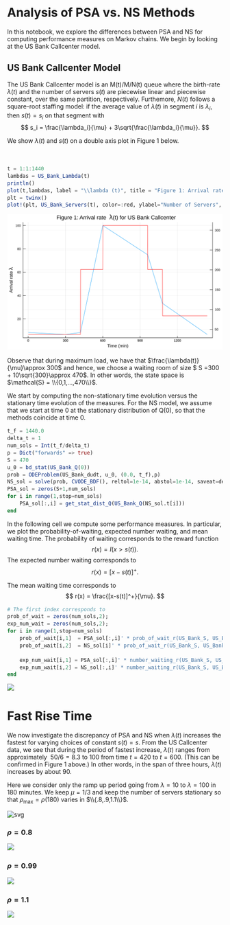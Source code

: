 <!-- <script type="text/javascript" async
  src="https://cdnjs.cloudflare.com/ajax/libs/mathjax/2.7.5/MathJax.js?config=TeX-MML-AM_CHTML">
</script> -->

<script type="text/x-mathjax-config">
  MathJax.Hub.Config({
    tex2jax: {
      inlineMath: [ ['$','$'], ["\\(","\\)"] ],
      processEscapes: true
    }
  });
</script>

<script type="text/javascript"
    src="http://cdn.mathjax.org/mathjax/latest/MathJax.js?config=TeX-AMS-MML_HTMLorMML">
</script>


# Analysis of PSA vs. NS Methods 

In this notebook, we explore the differences between PSA and NS for computing performance measures on Markov chains. We begin by looking at the US Bank Callcenter model. 
## US Bank Callcenter Model


The US Bank Callcenter model is an M(t)/M/N(t) queue where the birth-rate $\lambda(t)$ and the number of servers $s(t)$ are piecewise linear and piecewise constant, over the same partition, respectively. Furthemore, $N(t)$ follows a square-root staffing model: if the average value of $\lambda(t)$ in segment $i$ is $\lambda_i$, then $s(t)=s_i$ on that segment with
$$
s_i  = \frac{\lambda_i}{\mu} + 3\sqrt{\frac{\lambda_i}{\mu}}.
$$

We show $\lambda(t)$ and $s(t)$ on a double axis plot in Figure 1 below.


```julia 


t = 1:1:1440
lambdas = US_Bank_Lambda(t)
println()
plot(t,lambdas, label = "\\lambda (t)", title = "Figure 1: Arrival rate \\lambda (t) for US Bank Callcenter", xlabel="Time (min)", ylabel="Arrival rate \\lambda", size =(800,500), legend = false)
plt = twinx()
plot!(plt, US_Bank_Servers(t), color=:red, ylabel="Number of Servers", legend = false)


```



![svg](lambda.svg)



Observe that during maximum load, we have that $\frac{\lambda(t)}{\mu}\approx 300$ and hence, we choose a waiting room of size $ S =300 + 10\sqrt{300}\approx 470$. In other words, the state space is $\mathcal{S} = \\{0,1,...,470\\}$.



We start by computing the non-stationary time evolution versus the stationary time evolution of the measures. For the NS model, we assume that we start at time 0 at the stationary distribution of Q(0), so that the methods coincide at time 0. 


```julia
t_f = 1440.0
delta_t = 1
num_sols = Int(t_f/delta_t)
p = Dict("forwards" => true)
S = 470
u_0 = bd_stat(US_Bank_Q(0))
prob = ODEProblem(US_Bank_dudt, u_0, (0.0, t_f),p)
NS_sol = solve(prob, CVODE_BDF(), reltol=1e-14, abstol=1e-14, saveat=delta_t)
PSA_sol = zeros(S+1,num_sols)
for i in range(1,stop=num_sols)
    PSA_sol[:,i] = get_stat_dist_Q(US_Bank_Q(NS_sol.t[i]))
end

```

In the following cell we compute some performance measures. In particular, we plot the probability-of-waiting, expected number waiting, and mean waiting time. The probability of waiting corresponds to the reward function
$$
r(x) = I(x>s(t)).
$$
The expected number waiting corresponds to
$$
r(x) = [x-s(t)]^+.
$$

The mean waiting time corresponds to
$$
r(x) = \frac{[x-s(t)]^+}{\mu}.
$$



```julia
# The first index corresponds to 
prob_of_wait = zeros(num_sols,2);
exp_num_wait = zeros(num_sols,2);
for i in range(1,stop=num_sols)
    prob_of_wait[i,1]  = PSA_sol[:,i]' * prob_of_wait_r(US_Bank_S, US_Bank_Servers(NS_sol.t[i]))
    prob_of_wait[i,2]  = NS_sol[i]' * prob_of_wait_r(US_Bank_S, US_Bank_Servers(NS_sol.t[i]))
    
    exp_num_wait[i,1] = PSA_sol[:,i]' * number_waiting_r(US_Bank_S, US_Bank_Servers(NS_sol.t[i]))
    exp_num_wait[i,2] = NS_sol[:,i]' * number_waiting_r(US_Bank_S, US_Bank_Servers(NS_sol.t[i]))        
end

```


<!-- ```julia
# To make gif interactive: change @gif to @manpiulate and comment out "every 1" at the end.

t = 1:1:1440
states = 0:1:S
lambdas = US_Bank_Lambda(t)
servers = US_Bank_Servers(t)
anim = @gif for t_now=1:1:1400
    p1 = plot(t,lambdas, label="\\lambda (t)", xlabel="Time (min)", ylabel="\\lambda(t)",legend=false)
    plot!([t_now],[US_Bank_Lambda(t_now)],color="red", seriestype=:scatter, label="t")
    p2 = plot(t,servers, xlabel="Time (min)", ylabel="servers")
    plot!([t_now],[US_Bank_Servers(t_now)],color="red", seriestype=:scatter,legend=false)
    p3 = plot(states, PSA_sol[:,t_now],xlabel="State x",ylabel="PSA P(x)",label="PSA",legend=false)
    p4 = plot(states, NS_sol[:,t_now], xlabel="State x",ylabel= "NS P(x)",label="NS",legend=false)
    
    # Performance Measures
    # Loss Prob
    p5 = plot([t,t], prob_of_wait[:,:],xlabel="Time (min)", ylabel="Prob of wait (NS)",label = ["PSA","NS"])
    names_5 = ["$(@sprintf("%.3e", (prob_of_wait[t_now,1])))","$(@sprintf("%.3e", (prob_of_wait[t_now,2])))"]
    plot!([t_now],[prob_of_wait[t_now,1]], color="lightblue", seriestype=:scatter, label = ["PSA","NS",names_5[1]])
    plot!([t_now],[prob_of_wait[t_now,2]], color="orange", seriestype=:scatter, label = ["PSA","NS",names_5[1],names_5[2]], legend =:bottomleft)
    
    p6 = plot([t],((prob_of_wait[:,1]-prob_of_wait[:,2])./prob_of_wait[:,2]), ylabel ="prob_wait: (PSA-NS)/NS", xlabel="t")
    plot!([t_now],[((prob_of_wait[t_now,1]-prob_of_wait[t_now,2])./prob_of_wait[t_now,2])], color="red", 
        seriestype=:scatter,left_margin = 10PlotMeasures.mm, label ="t", legend =false) 
        
    # Exp Wait Time
    p7 = plot([t,t], 3*exp_num_wait[:,:],xlabel="Time (min)", ylabel="Expected Waiting Time",label = ["PSA","NS"],legend =:bottomleft)
    names_7 = ["$(@sprintf("%.3e", (3*exp_num_wait[t_now,1])))","$(@sprintf("%.3e", (3*exp_num_wait[t_now,2])))"]
    plot!([t_now],[3*exp_num_wait[t_now,1]], color="lightblue", label=names_7[1], seriestype=:scatter)
    plot!([t_now],[3*exp_num_wait[t_now,2]], color="orange", seriestype=:scatter, label=names_7[2])
    
    p8 = plot([t],((exp_num_wait[:,1]-exp_num_wait[:,2])./exp_num_wait[:,2]), ylabel ="exp_wait: (PSA-NS)/NS", xlabel="t", left_margin = 10PlotMeasures.mm)
    plot!([t_now],[((exp_num_wait[t_now,1]-exp_num_wait[t_now,2])./exp_num_wait[t_now,2])], color="red", seriestype=:scatter, label ="t", legend =false)
    
    plot(p1,p2,p3,p4,p5,p6,p7,p8, layout = (8,1),size =(1000,1600))
    
    end  every 10

``` -->





<img src="US_Bank.gif" />



# Fast Rise Time

We now investigate the discrepancy of PSA and NS when $\lambda(t)$ increases the fastest for varying choices of constant $s(t)=s$. From the US Callcenter data, we see that during the period of fastest increase, $\lambda(t)$ ranges from approximately $~50/6 = 8.3$ to $100$ from time $t=420$ to $t=600$. (This can be confirmed in Figure 1 above.) In other words, in the span of three hours, $\lambda(t)$ increases by about 90. 

Here we consider only the ramp up period going from $\lambda=10$ to $\lambda =100$ in 180 minutes. We keep $\mu=1/3$ and keep the number of servers stationary so that
$\rho_{\max} = \rho(180)$ varies in $\\{.8,.9,1.1\\}$. 







![svg](output_11_1.svg)



### $\rho=0.8$ 
<img src="rho_0.8.gif" />



### $\rho=0.99$ 
<img src="rho_.99.gif" />




### $\rho=1.1$ 
<img src="rho_1.1.gif" />



